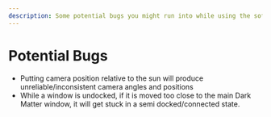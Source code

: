 ```yaml
---
description: Some potential bugs you might run into while using the software
---
```


# Potential Bugs

* Putting camera position relative to the sun will produce unreliable/inconsistent camera angles and positions
* While a window is undocked, if it is moved too close to the main Dark Matter window, it will get stuck in a semi docked/connected state.



